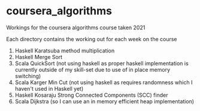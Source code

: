 # coursera_algorithms
Workings for the coursera algorithms course taken 2021

Each directory contains the working out for each week on the course

1. Haskell Karatsuba method multiplication
2. Haskell Merge Sort
3. Scala QuickSort (not using haskell as proper haskell implementation is currently outside of my
	 skill-set due to use of in place memory switching)
4. Scala Karger Min Cut (not using haskell as requires randomness which I haven't used in Haskell
	 yet)
5. Haskell Kosaraju Strong Connected Components (SCC) finder
6. Scala Dijkstra (so I can use an in memory efficient heap implementation)
